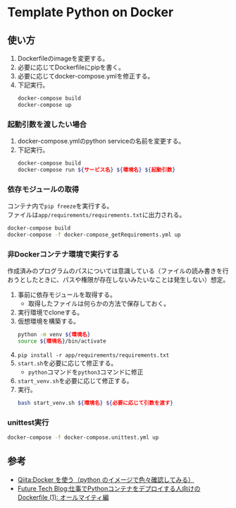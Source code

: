 # Template Python on Docker

## 使い方

1. Dockerfileのimageを変更する。
2. 必要に応じてDockerfileにpipを書く。
3. 必要に応じてdocker-compose.ymlを修正する。
4. 下記実行。
    ``` sh
    docker-compose build
    docker-compose up
    ```

### 起動引数を渡したい場合

1. docker-compose.ymlのpython serviceの名前を変更する。
2. 下記実行。
    ``` sh
    docker-compose build
    docker-compose run ${サービス名} ${環境名} ${起動引数}
    ```

### 依存モジュールの取得

コンテナ内で```pip freeze```を実行する。  
ファイルは```app/requirements/requirements.txt```に出力される。

``` sh
docker-compose build
docker-compose -f docker-compose_getRequirements.yml up
```

### 非Dockerコンテナ環境で実行する

作成済みのプログラムのパスについては意識している（ファイルの読み書きを行おうとしたときに、パスや権限が存在しないみたいなことは発生しない）想定。  

1. 事前に依存モジュールを取得する。
    - 取得したファイルは何らかの方法で保存しておく。
2. 実行環境でcloneする。
3. 仮想環境を構築する。
    ``` sh
    python -m venv ${環境名}
    source ${環境名}/bin/activate
    ``` 
4. ```pip install -r app/requirements/requirements.txt```
5. `start.sh`を必要に応じて修正する。
    - `python`コマンドを`python3`コマンドに修正
6. `start_venv.sh`を必要に応じて修正する。
7. 実行。
    ``` sh
    bash start_venv.sh ${環境名} ${必要に応じて引数を渡す}
    ```

### unittest実行

``` sh
docker-compose -f docker-compose.unittest.yml up
```

## 参考

- [Qiita:Docker を使う（python のイメージで色々確認してみる）](https://qiita.com/landwarrior/items/fd918da9ebae20486b81)
- [Future Tech Blog:仕事でPythonコンテナをデプロイする人向けのDockerfile (1): オールマイティ編](https://future-architect.github.io/articles/20200513/)
